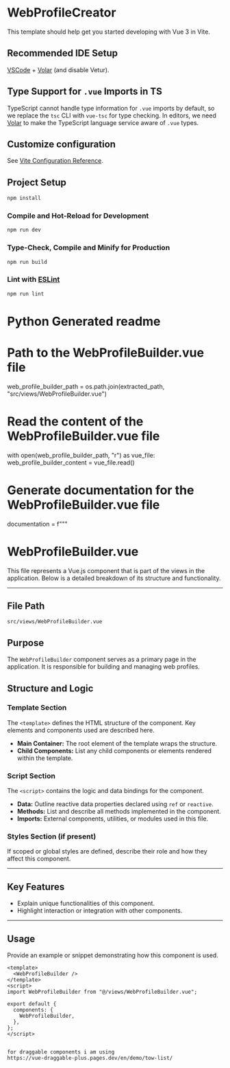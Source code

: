 # WebProfileCreator

This template should help get you started developing with Vue 3 in Vite.

## Recommended IDE Setup

[VSCode](https://code.visualstudio.com/) + [Volar](https://marketplace.visualstudio.com/items?itemName=Vue.volar) (and disable Vetur).

## Type Support for `.vue` Imports in TS

TypeScript cannot handle type information for `.vue` imports by default, so we replace the `tsc` CLI with `vue-tsc` for type checking. In editors, we need [Volar](https://marketplace.visualstudio.com/items?itemName=Vue.volar) to make the TypeScript language service aware of `.vue` types.

## Customize configuration

See [Vite Configuration Reference](https://vitejs.dev/config/).

## Project Setup

```sh
npm install
```

### Compile and Hot-Reload for Development

```sh
npm run dev
```

### Type-Check, Compile and Minify for Production

```sh
npm run build
```

### Lint with [ESLint](https://eslint.org/)

```sh
npm run lint
```


# Python Generated readme

# Path to the WebProfileBuilder.vue file
web_profile_builder_path = os.path.join(extracted_path, "src/views/WebProfileBuilder.vue")

# Read the content of the WebProfileBuilder.vue file
with open(web_profile_builder_path, "r") as vue_file:
    web_profile_builder_content = vue_file.read()

# Generate documentation for the WebProfileBuilder.vue file
documentation = f"""
# WebProfileBuilder.vue

This file represents a Vue.js component that is part of the views in the application. Below is a detailed breakdown of its structure and functionality.

---

## File Path

`src/views/WebProfileBuilder.vue`

## Purpose

The `WebProfileBuilder` component serves as a primary page in the application. It is responsible for building and managing web profiles.

## Structure and Logic

### Template Section

The `<template>` defines the HTML structure of the component. Key elements and components used are described here.

- **Main Container:** The root element of the template wraps the structure.
- **Child Components:** List any child components or elements rendered within the template.

### Script Section

The `<script>` contains the logic and data bindings for the component.

- **Data:** Outline reactive data properties declared using `ref` or `reactive`.
- **Methods:** List and describe all methods implemented in the component.
- **Imports:** External components, utilities, or modules used in this file.

### Styles Section (if present)

If scoped or global styles are defined, describe their role and how they affect this component.

---

## Key Features

- Explain unique functionalities of this component.
- Highlight interaction or integration with other components.

---

## Usage

Provide an example or snippet demonstrating how this component is used.

```vue
<template>
  <WebProfileBuilder />
</template>
<script>
import WebProfileBuilder from "@/views/WebProfileBuilder.vue";

export default {
  components: {
    WebProfileBuilder,
  },
};
</script>


for draggable components i am using
https://vue-draggable-plus.pages.dev/en/demo/tow-list/